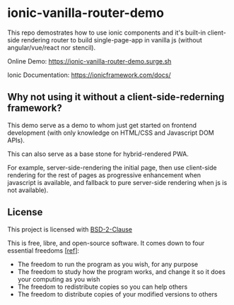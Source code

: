 # ionic-vanilla-router-demo

This repo demostrates how to use ionic components and it's built-in client-side rendering router to build single-page-app in vanilla js (without angular/vue/react nor stencil).

Online Demo: https://ionic-vanilla-router-demo.surge.sh

Ionic Documentation: https://ionicframework.com/docs/

## Why not using it without a client-side-rederning framework?

This demo serve as a demo to whom just get started on frontend development (with only knowledge on HTML/CSS and Javascript DOM APIs).

This can also serve as a base stone for hybrid-rendered PWA.

For example, server-side-rendering the initial page, then use client-side rendering for the rest of pages as progressive enhancement when javascript is available, and fallback to pure server-side rendering when js is not available).

## License

This project is licensed with [BSD-2-Clause](./LICENSE)

This is free, libre, and open-source software. It comes down to four essential freedoms [[ref]](https://seirdy.one/2021/01/27/whatsapp-and-the-domestication-of-users.html#fnref:2):

- The freedom to run the program as you wish, for any purpose
- The freedom to study how the program works, and change it so it does your computing as you wish
- The freedom to redistribute copies so you can help others
- The freedom to distribute copies of your modified versions to others
